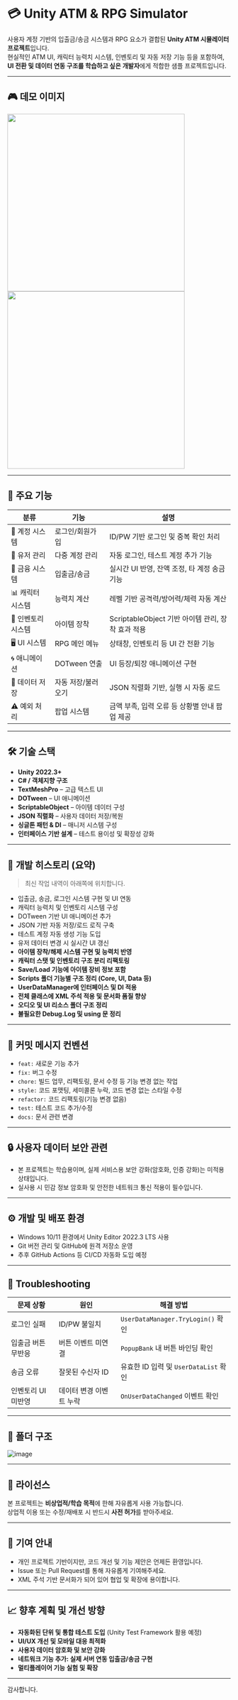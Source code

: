 # 💳 Unity ATM & RPG Simulator

사용자 계정 기반의 입출금/송금 시스템과 RPG 요소가 결합된 **Unity ATM 시뮬레이터 프로젝트**입니다.  
현실적인 ATM UI, 캐릭터 능력치 시스템, 인벤토리 및 자동 저장 기능 등을 포함하여,  
**UI 전환 및 데이터 연동 구조를 학습하고 싶은 개발자**에게 적합한 샘플 프로젝트입니다.

---

## 🎮 데모 이미지
<img src="https://github.com/user-attachments/assets/18411044-3e98-4e02-ab07-81ac9df1df56" width="400"/>
<img src="https://github.com/user-attachments/assets/c9bec3cf-798e-4cd7-ba90-75c591eed4b2" width="400"/>

---

## 🚀 주요 기능

| 분류 | 기능 | 설명 |
|------|------|------|
| 🧾 계정 시스템 | 로그인/회원가입 | ID/PW 기반 로그인 및 중복 확인 처리 |
| 👥 유저 관리 | 다중 계정 관리 | 자동 로그인, 테스트 계정 추가 기능 |
| 💸 금융 시스템 | 입출금/송금 | 실시간 UI 반영, 잔액 조정, 타 계정 송금 기능 |
| 📊 캐릭터 시스템 | 능력치 계산 | 레벨 기반 공격력/방어력/체력 자동 계산 |
| 🎒 인벤토리 시스템 | 아이템 장착 | ScriptableObject 기반 아이템 관리, 장착 효과 적용 |
| 🖥️ UI 시스템 | RPG 메인 메뉴 | 상태창, 인벤토리 등 UI 간 전환 기능 |
| 🌀 애니메이션 | DOTween 연출 | UI 등장/퇴장 애니메이션 구현 |
| 💾 데이터 저장 | 자동 저장/불러오기 | JSON 직렬화 기반, 실행 시 자동 로드 |
| ⚠️ 예외 처리 | 팝업 시스템 | 금액 부족, 입력 오류 등 상황별 안내 팝업 제공 |

---

## 🛠 기술 스택

- **Unity 2022.3+**
- **C# / 객체지향 구조**
- **TextMeshPro** – 고급 텍스트 UI
- **DOTween** – UI 애니메이션
- **ScriptableObject** – 아이템 데이터 구성
- **JSON 직렬화** – 사용자 데이터 저장/복원
- **싱글톤 패턴 & DI** – 매니저 시스템 구성
- **인터페이스 기반 설계** – 테스트 용이성 및 확장성 강화

---

## 🧪 개발 히스토리 (요약)

> 최신 작업 내역이 아래쪽에 위치합니다.

- 입출금, 송금, 로그인 시스템 구현 및 UI 연동
- 캐릭터 능력치 및 인벤토리 시스템 구성
- DOTween 기반 UI 애니메이션 추가
- JSON 기반 자동 저장/로드 로직 구축
- 테스트 계정 자동 생성 기능 도입
- 유저 데이터 변경 시 실시간 UI 갱신
- **아이템 장착/해제 시스템 구현 및 능력치 반영**
- **캐릭터 스탯 및 인벤토리 구조 분리 리팩토링**
- **Save/Load 기능에 아이템 장비 정보 포함**
- **Scripts 폴더 기능별 구조 정리 (Core, UI, Data 등)**
- **UserDataManager에 인터페이스 및 DI 적용**
- **전체 클래스에 XML 주석 적용 및 문서화 품질 향상**
- **오디오 및 UI 리소스 폴더 구조 정리**
- **불필요한 Debug.Log 및 using 문 정리**

---

## 📜 커밋 메시지 컨벤션

- `feat:` 새로운 기능 추가
- `fix:` 버그 수정
- `chore:` 빌드 업무, 리팩토링, 문서 수정 등 기능 변경 없는 작업
- `style:` 코드 포맷팅, 세미콜론 누락, 코드 변경 없는 스타일 수정
- `refactor:` 코드 리팩토링(기능 변경 없음)
- `test:` 테스트 코드 추가/수정
- `docs:` 문서 관련 변경

---

## 🔒 사용자 데이터 보안 관련

- 본 프로젝트는 학습용이며, 실제 서비스용 보안 강화(암호화, 인증 강화)는 미적용 상태입니다.  
- 실사용 시 민감 정보 암호화 및 안전한 네트워크 통신 적용이 필수입니다.

---

## ⚙️ 개발 및 배포 환경

- Windows 10/11 환경에서 Unity Editor 2022.3 LTS 사용  
- Git 버전 관리 및 GitHub에 원격 저장소 운영  
- 추후 GitHub Actions 등 CI/CD 자동화 도입 예정  

---

## 🔧 Troubleshooting

| 문제 상황 | 원인 | 해결 방법 |
|-----------|------|-----------|
| 로그인 실패 | ID/PW 불일치 | `UserDataManager.TryLogin()` 확인 |
| 입출금 버튼 무반응 | 버튼 이벤트 미연결 | `PopupBank` 내 버튼 바인딩 확인 |
| 송금 오류 | 잘못된 수신자 ID | 유효한 ID 입력 및 `UserDataList` 확인 |
| 인벤토리 UI 미반영 | 데이터 변경 이벤트 누락 | `OnUserDataChanged` 이벤트 확인 |

---

## 📁 폴더 구조
![image](https://github.com/user-attachments/assets/9a18c0b9-ad5c-4be8-b08a-83a8f3bd821e)

---

## 📄 라이선스

본 프로젝트는 **비상업적/학습 목적**에 한해 자유롭게 사용 가능합니다.  
상업적 이용 또는 수정/재배포 시 반드시 **사전 허가**를 받아주세요.

---

## 🙌 기여 안내

- 개인 프로젝트 기반이지만, 코드 개선 및 기능 제안은 언제든 환영입니다.  
- Issue 또는 Pull Request를 통해 자유롭게 기여해주세요.  
- XML 주석 기반 문서화가 되어 있어 협업 및 확장에 용이합니다.

---

## 📈 향후 계획 및 개선 방향

- **자동화된 단위 및 통합 테스트 도입** (Unity Test Framework 활용 예정)  
- **UI/UX 개선 및 모바일 대응 최적화**  
- **사용자 데이터 암호화 및 보안 강화**  
- **네트워크 기능 추가: 실제 서버 연동 입출금/송금 구현**  
- **멀티플레이어 기능 실험 및 확장**

---

감사합니다.  
